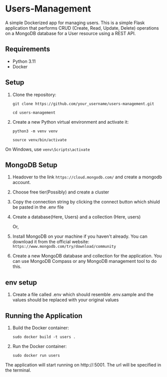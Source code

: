 # Users-Management
A simple Dockerized app for managing users.
This is a simple Flask application that performs CRUD (Create, Read, Update, Delete) operations on a MongoDB database for a User resource using a REST API.

## Requirements
* Python 3.11
* Docker 

## Setup
1. Clone the repository:

   `git clone https://github.com/your_username/users-management.git`

   `cd users-management`

2. Create a new Python virtual environment and activate it:

   `python3 -m venv venv`

   `source venv/bin/activate`  

On Windows, use ``venv\Scripts\activate``


## MongoDB Setup
1. Headover to the link `https://cloud.mongodb.com/` and create a mongodb account.
2. Choose free tier(Possibly) and create a cluster
3. Copy the connection string by clicking the connect button which shiuld be pasted in the .env file
4. Create a database(Here, Users) and a collection (Here, users)

   Or,

1. Install MongoDB on your machine if you haven't already. You can download it from the official website: `https://www.mongodb.com/try/download/community`

2. Create a new MongoDB database and collection for the application. You can use MongoDB Compass or any MongoDB management tool to do this.

## env setup
1. Create a file called .env which should resemble .env.sample and the values should be replaced with your original values
   
## Running the Application

1. Build the Docker container:

   `sudo docker build -t users .`

2. Run the Docker container:

   `sudo docker run users`

The application will start running on http://<ip>:5001. The url will be specified in the terminal.

